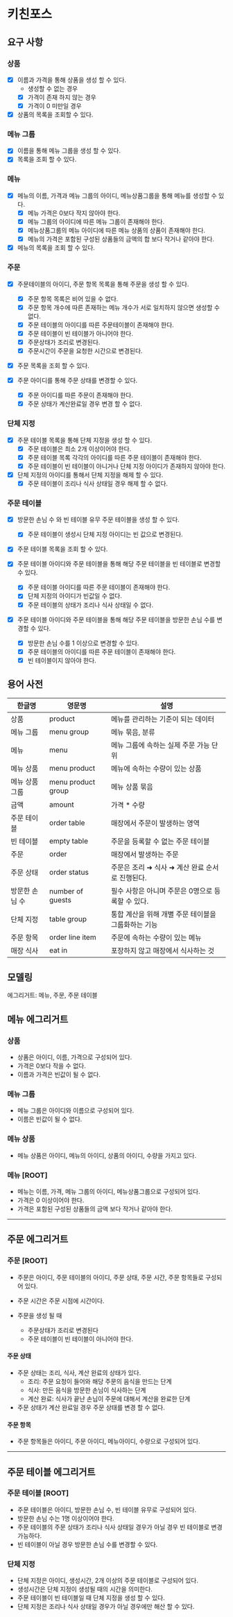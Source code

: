 # 키친포스

## 요구 사항

### 상품

- [x] 이름과 가격을 통해 상품을 생성 할 수 있다.
  - 생성할 수 없는 경우
  - [x] 가격이 존재 하지 않는 경우
  - [x] 가격이 0 미만일 경우
- [x] 상품의 목록을 조회할 수 있다.

### 메뉴 그룹

- [x] 이름을 통해 메뉴 그룹을 생성 할 수 있다.
- [x] 목록을 조회 할 수 있다.

### 메뉴

- [x] 메뉴의 이름, 가격과 메뉴 그룹의 아이디, 메뉴상품그룹을 통해 메뉴를 생성할 수 있다.
  - [x] 메뉴 가격은 0보다 작지 않아야 한다.
  - [x] 메뉴 그룹의 아이디에 따른 메뉴 그룹이 존재해야 한다.
  - [x] 메뉴상품그룹의 메뉴 아이디에 따른 메뉴 상품의 상품이 존재해야 한다.
  - [x] 메뉴의 가격은 포함된 구성된 상품들의 금액의 합 보다 작거나 같아야 한다.

- [x] 메뉴의 목록을 조회 할 수 있다.

### 주문

- [x] 주문테이블의 아이디, 주문 항목 목록을 통해 주문을 생성 할 수 있다.
  - [x] 주문 항목 목록은 비어 있을 수 없다.
  - [x] 주문 항목 개수에 따른 존재하는 메뉴 개수가 서로 일치하지 않으면 생성할 수 없다.
  - [x] 주문 테이블의 아이디를 따른 주문테이블이 존재해야 한다.
  - [x] 주문 테이블이 빈 테이블가 아니어야 한다.
  - [x] 주문상태가 조리로 변경된다.
  - [x] 주문시간이 주문을 요청한 시간으로 변경된다.

- [x] 주문 목록을 조회 할 수 있다.

- [x] 주문 아이디를 통해 주문 상태를 변경할 수 있다.
  - [x] 주문 아이디를 따른 주문이 존재해야 한다.
  - [x] 주문 상태가 계산완료일 경우 변경 할 수 없다.

### 단체 지정

- [x] 주문 테이블 목록을 통해 단체 지정을 생성 할 수 있다.
  - [x] 주문 테이블은 최소 2개 이상이어야 한다.
  - [x] 주문 테이블 목록 각각의 아이디를 따른 주문 테이블이 존재해야 한다.
  - [x] 주문 테이블이 빈 테이블이 아니거나 단체 지정 아이디가 존재하지 않아야 한다.

- [x] 단체 지정의 아이디를 통해서 단체 지정을 해제 할 수 있다.
  - [x] 주문 테이블이 조리나 식사 상태일 경우 해제 할 수 없다.

### 주문 테이블

- [x] 방문한 손님 수 와 빈 테이블 유무 주문 테이블을 생성 할 수 있다.
  - [x] 주문 테이블이 생성시 단체 지정 아이디는 빈 값으로 변경된다.

- [x] 주문 테이블 목록을 조회 할 수 있다.

- [x] 주문 테이블 아이디와 주문 테이블을 통해 해당 주문 테이블을 빈 테이블로 변경할 수 있다.
  - [x] 주문 테이블 아이디를 따른 주문 테이블이 존재해야 한다.
  - [x] 단체 지정의 아이디가 빈값일 수 없다.
  - [x] 주문 테이블의 상태가 조리나 식사 상태일 수 없다.

- [x] 주문 테이블 아이디와 주문 테이블을 통해 해당 주문 테이블을 방문한 손님 수를 변경할 수 있다.
  - [x] 방문한 손님 수를 1 이상으로 변경할 수 있다.
  - [x] 주문 테이블의 아이디를 따른 주문 테이블이 존재해야 한다.
  - [x] 빈 테이블이지 않아야 한다.

## 용어 사전

| 한글명      | 영문명                | 설명                            |
|----------|--------------------|-------------------------------|
| 상품       | product            | 메뉴를 관리하는 기준이 되는 데이터           |
| 메뉴 그룹    | menu group         | 메뉴 묶음, 분류                     |
| 메뉴       | menu               | 메뉴 그룹에 속하는 실제 주문 가능 단위        |
| 메뉴 상품    | menu product       | 메뉴에 속하는 수량이 있는 상품             |
| 메뉴 상품 그룹 | menu product group | 메뉴 상품 묶음                      |
| 금액       | amount             | 가격 * 수량                       |
| 주문 테이블   | order table        | 매장에서 주문이 발생하는 영역              |
| 빈 테이블    | empty table        | 주문을 등록할 수 없는 주문 테이블           |
| 주문       | order              | 매장에서 발생하는 주문                  |
| 주문 상태    | order status       | 주문은 조리 ➜ 식사 ➜ 계산 완료 순서로 진행된다. |
| 방문한 손님 수 | number of guests   | 필수 사항은 아니며 주문은 0명으로 등록할 수 있다. |
| 단체 지정    | table group        | 통합 계산을 위해 개별 주문 테이블을 그룹화하는 기능 |
| 주문 항목    | order line item    | 주문에 속하는 수량이 있는 메뉴             |
| 매장 식사    | eat in             | 포장하지 않고 매장에서 식사하는 것           |

## 모델링

에그리거트: 메뉴, 주문, 주문 테이블

## 메뉴 에그리거트

### 상품

- 상품은 아이디, 이름, 가격으로 구성되어 있다.
- 가격은 0보다 작을 수 없다.
- 이름과 가격은 빈값이 될 수 없다.

### 메뉴 그룹

- 메뉴 그룹은 아이디와 이름으로 구성되어 있다.
- 이름은 빈값이 될 수 없다.

### 메뉴 상품

- 메뉴 상품은 아이디, 메뉴의 아이디, 상품의 아이디, 수량을 가지고 있다.

### 메뉴 [ROOT]

- 메뉴는 이름, 가격, 메뉴 그룹의 아이디, 메뉴상품그룹으로 구성되어 있다.
- 가격은 0 이상이어야 한다.
- 가격은 포함된 구성된 상품들의 금액 보다 작거나 같아야 한다.

---

## 주문 에그리거트

### 주문 [ROOT]

- 주문은 아이디, 주문 테이블의 아이디, 주문 상태, 주문 시간, 주문 항목들로 구성되어 있다.

- 주문 시간은 주문 시점에 시간이다.
- 주문을 생성 될 때
  - 주문상태가 조리로 변경된다
  - 주문 테이블이 빈 테이블이 아니어야 한다.

#### 주문 상태

- 주문 상태는 조리, 식사, 계산 완료의 상태가 있다.
  - 조리: 주문 요청이 들어와 해당 주문의 음식을 만드는 단계
  - 식사: 만든 음식을 방문한 손님이 식사하는 단계
  - 계산 완료: 식사가 끝난 손님이 주문에 대해서 계산을 완료한 단계
- 주문 상태가 계산 완료일 경우 주문 상태를 변경 할 수 없다.

#### 주문 항목

- 주문 항목들은 아이디, 주문 아이디, 메뉴아이디, 수량으로 구성되어 있다.

---

## 주문 테이블 에그리거트

### 주문 테이블 [ROOT]

- 주문 테이블은 아이디, 방문한 손님 수, 빈 테이블 유무로 구성되어 있다.
- 방문한 손님 수는 1명 이상이어야 한다.
- 주문 테이블의 주문 상태가 조리나 식사 상태일 경우가 아닐 경우 빈 테이블로 변경 가능하다.
- 빈 테이블이 아닐 경우 방문한 손님 수를 변경할 수 있다.

### 단체 지정

- 단체 지정은 아이디, 생성시간, 2개 이상의 주문 테이블로 구성되어 있다.
- 생성시간은 단체 지정이 생성될 때의 시간을 의미한다.
- 주문 테이블이 빈 테이블일 때 단체 지정을 생성 할 수 있다.
- 단체 지정은 조리나 식사 상태일 경우가 아닐 경우에만 해산 할 수 있다.
